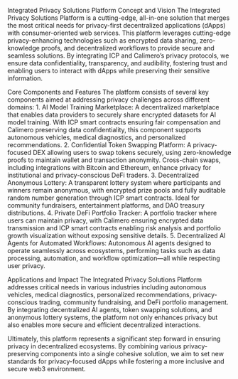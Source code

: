 Integrated Privacy Solutions Platform
Concept and Vision
The Integrated Privacy Solutions Platform is a cutting-edge, all-in-one solution that merges the most critical needs for privacy-first decentralized applications (dApps) with consumer-oriented web services. This platform leverages cutting-edge privacy-enhancing technologies such as encrypted data sharing, zero-knowledge proofs, and decentralized workflows to provide secure and seamless solutions. By integrating ICP and Calimero’s privacy protocols, we ensure data confidentiality, transparency, and audibility, fostering trust and enabling users to interact with dApps while preserving their sensitive information.

Core Components and Features
The platform consists of several key components aimed at addressing privacy challenges across different domains:
	1.	AI Model Training Marketplace:
A decentralized marketplace that enables data providers to securely share encrypted datasets for AI model training. With ICP smart contracts ensuring fair compensation and Calimero preserving data confidentiality, this component supports autonomous vehicles, medical diagnostics, and personalized recommendations.
	2.	Confidential Token Swapping Platform:
A privacy-focused DEX allowing users to swap tokens securely, using zero-knowledge proofs to maintain wallet and transaction anonymity. Cross-chain swaps, including integrations with Bitcoin and Ethereum, enhance privacy for institutional and privacy-conscious DeFi traders.
	3.	Decentralized Anonymous Lottery:
A transparent lottery system where participants and winners remain anonymous, with encrypted prize pools and fully auditable random number generation through ICP smart contracts. Ideal for community fundraisers, entertainment platforms, and DAO treasury distributions.
	4.	Private DeFi Portfolio Tracker:
A portfolio tracker where users can maintain privacy, with Calimero ensuring encrypted data transmission and ICP smart contracts enabling risk analysis and portfolio growth visualization without exposing sensitive details.
	5.	Decentralized AI Agents for Automated Workflows:
Autonomous AI agents designed to operate seamlessly across ecosystems, performing tasks such as data processing, automation, and workflow optimization—all while respecting user privacy.

Applications and Impact
The Integrated Privacy Solutions Platform addresses critical needs in various industries including autonomous vehicles, medical diagnostics, personalized recommendations, privacy-conscious trading, community fundraising, and DeFi portfolio management. By integrating decentralized AI agents, token swapping solutions, and anonymous lottery systems, the platform not only enhances privacy but also enables more secure and efficient decentralized interactions.

Ultimately, this platform represents a significant step forward in ensuring privacy in decentralized ecosystems. By combining various privacy-preserving components into a single cohesive solution, we aim to set new standards for privacy-focused dApps while fostering a more inclusive and secure web3 environment.
